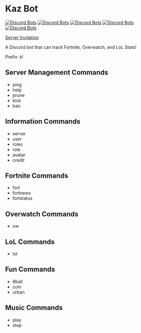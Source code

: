 <h1>Kaz Bot</h1>

[![Discord Bots](https://discordbots.org/api/widget/status/419724462716354560.svg)](https://discordbots.org/bot/419724462716354560)
[![Discord Bots](https://discordbots.org/api/widget/servers/419724462716354560.svg)](https://discordbots.org/bot/419724462716354560)
[![Discord Bots](https://discordbots.org/api/widget/upvotes/419724462716354560.svg)](https://discordbots.org/bot/419724462716354560)
[![Discord Bots](https://discordbots.org/api/widget/lib/419724462716354560.svg)](https://discordbots.org/bot/419724462716354560)
[![Discord Bots](https://discordbots.org/api/widget/owner/419724462716354560.svg)](https://discordbots.org/bot/419724462716354560)


[Server Invitation](https://discordapp.com/oauth2/authorize?client_id=419724462716354560&scope=bot&permissions=2146958591)

<p>A Discord bot that can track Fortnite, Overwatch, and LoL Stats!</p>
<p>Prefix: k!</p>

<h2>Server Management Commands</h2>
<ul>
  	<li>ping</li>
	<li>help</li>
  	<li>prune</li>
  	<li>kick</li>
	<li>ban</li>
</ul>

<h2>Information Commands</h2>
<ul>
	<li>server</li>
  	<li>user</li>
  	<li>roles</li>
	<li>role</li>
  	<li>avatar</li>
  	<li>credit</li>
</ul>

<h2>Fortnite Commands</h2>
<ul>
	<li>fort</li>
  	<li>fortnews</li>
  	<li>fortstatus</li>
</ul>

<h2>Overwatch Commands</h2>
<ul>
	<li>ow</li>
</ul>

<h2>LoL Commands</h2>
<ul>
	<li>lol</li>
</ul>

<h2>Fun Commands</h2>
<ul>
	<li>8ball</li>
  	<li>coin</li>
  	<li>urban</li>
</ul>

<h2>Music Commands</h2>
<ul>
	<li>play</li>
  	<li>stop</li>
</ul>
